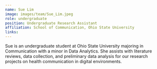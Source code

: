 ```yaml
---
name: Sue Lim
image: images/team/Sue_Lim.jpeg
role: undergraduate
position: Undergraduate Research Assistant
affiliation: School of Communication, Ohio State University
links:
---
```


Sue is an undergraduate student at Ohio State University majoring in Communication with a minor in Data Analytics. She assists with literature reviews, data collection, and preliminary data analysis for our research projects on health communication in digital environments. 